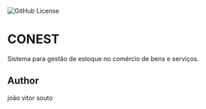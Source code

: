 ![GitHub License](https://github.com/volpini13/conest.git)

# CONEST
Sistema para gestão de estoque no comércio de bens e serviços.

## Author
joão vitor souto 
